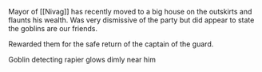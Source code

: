 Mayor of [[Nivag]] has recently moved to a big house on the outskirts and flaunts his wealth.   Was very dismissive of the party but did appear to state the goblins are our friends.

Rewarded them for the safe return of the captain of the guard.

Goblin detecting rapier glows dimly near him